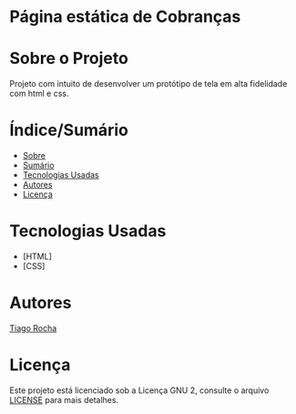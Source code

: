 # Página estática de Cobranças


# Sobre o Projeto

 Projeto com intuito de desenvolver um protótipo de tela em alta fidelidade com html e css.

# Índice/Sumário

* [Sobre](#sobre-o-projeto)
* [Sumário](#índice/sumário)
* [Tecnologias Usadas](#tecnologias-usadas)
* [Autores](#autores)
* [Licença](#licença)

# Tecnologias Usadas

- [HTML]
- [CSS]


# Autores

[Tiago Rocha](https://github.com/T-Babetto)

# Licença

Este projeto está licenciado sob a Licença GNU 2,  consulte o arquivo [LICENSE](LICENSE) para mais detalhes.
